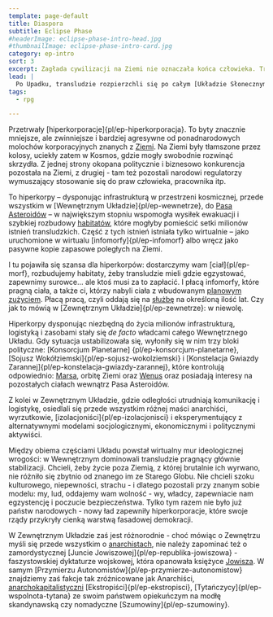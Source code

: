 ```yaml
---
template: page-default
title: Diaspora
subtitle: Eclipse Phase
#headerImage: eclipse-phase-intro-head.jpg
#thumbnailImage: eclipse-phase-intro-card.jpg
category: ep-intro
sort: 3
excerpt: Zagłada cywilizacji na Ziemi nie oznaczała końca człowieka. Transludzie rozpierzchli się po całym Układzie Słonecznym a nawet poza niego
lead: |
  Po Upadku, transludzie rozpierzchli się po całym [Układzie Słonecznym](#). Znane ze Starego Globu państwa upadły, kiedy rządy pokazały, że nie są w stanie zapobiec katastrofie. Podobnie upadły stare ponadpaństwowe korporacje i organizacje.
tags:
  - rpg

---
```

Przetrwały [hiperkorporacje]{pl/ep-hiperkorporacja}. To byty znacznie mniejsze, ale zwinniejsze i bardziej agresywne od ponadnarodowych molochów korporacyjnych znanych z [Ziemi](#). Na Ziemi były tłamszone przez kolosy, uciekły zatem w Kosmos, gdzie mogły swobodnie rozwinąć skrzydła. Z jednej strony okopana politycznie i biznesowo konkurencja pozostała na Ziemi, z drugiej - tam też pozostali narodowi regulatorzy wymuszający stosowanie się do praw człowieka, pracownika itp.

To hiperkorpy – dysponując infrastrukturą w przestrzeni kosmicznej, przede wszystkim w [Wewnętrznym Układzie]{pl/ep-wewnetrze}, do [Pasa Asteroidów](#) – w największym stopniu wspomogła wysiłek ewakuacji i szybkiej rozbudowy [habitatów](#), które mogłyby pomieścić setki milionów istnień transludzkich. Część z tych istnień istniała tylko wirtualnie – jako uruchomione w wirtualu [infomorfy]{pl/ep-infomorf} albo wręcz jako pasywne kopie zapasowe poległych na Ziemi.

I tu pojawiła się szansa dla hiperkorpów: dostarczymy wam [ciał]{pl/ep-morf}, rozbudujemy habitaty, żeby transludzie mieli gdzie egzystować, zapewnimy surowce… ale ktoś musi za to zapłacić. I płacą infomorfy, które pragną ciała, a także ci, którzy nabyli ciała z wbudowanym [planowym zużyciem](https://pl.wikipedia.org/wiki/Planowane_postarzanie_produktu). Płacą pracą, czyli oddają się na [służbę](#) na określoną ilość lat. Czy jak to mówią w [Zewnętrznym Układzie]{pl/ep-zewnetrze}: w niewolę.

Hiperkorpy dysponując niezbędną do życia milionów infrastrukturą, logistyką i zasobami stały się _de facto_ władcami całego Wewnętrznego Układu. Gdy sytuacja ustabilizowała się, wyłoniły się w nim trzy bloki polityczne: [Konsorcjum Planetarne]
{pl/ep-konsorcjum-planetarne}, [Sojusz Wokółziemski]{pl/ep-sojusz-wokolziemski} i [Konstelacja Gwiazdy Zarannej]{pl/ep-konstelacja-gwiazdy-zarannej}, które kontrolują odpowiednio: [Marsa](#), orbitę Ziemi oraz [Wenus](#) oraz posiadają interesy na pozostałych ciałach wewnątrz Pasa Asteroidów.

Z kolei w Zewnętrznym Układzie, gdzie odległości utrudniają komunikację i logistykę, osiedlali się przede wszystkim różnej maści anarchiści, wyrzutkowie, [izolacjoniści]{pl/ep-izolacjonisci} i eksperymentujący z alternatywnymi modelami socjologicznymi, ekonomicznymi i politycznymi aktywiści.

Między obiema częściami Układu powstał wirtualny mur ideologicznej wrogości: w Wewnętrznym dominowali transludzie pragnący głównie stabilizacji. Chcieli, żeby życie poza Ziemią, z której brutalnie ich wyrwano, nie różniło się zbytnio od znanego im ze Starego Globu. Nie chcieli szoku kulturowego, niepewności, strachu - i dlatego pozostali przy znanym sobie modelu: my, lud, oddajemy wam wolność - wy, władcy, zapewniacie nam egzystencję i poczucie bezpieczeństwa. Tylko tym razem nie było już państw narodowych - nowy ład zapewniły hiperkorporacje, które swoje rządy przykryły cienką warstwą fasadowej demokracji.

W Zewnętrznym Układzie zaś jest różnorodnie - choć mówiąc o Zewnętrzu myśli się przede wszystkim o [anarchistach](#), nie należy zapominać też o zamordystycznej [Juncie Jowiszowej]{pl/ep-republika-jowiszowa} - faszystowskiej dyktaturze wojskowej, która opanowała księżyce [Jowisza](#). W samym [Przymierzu Autonomistów]{pl/ep-przymierze-autonomistow} znajdziemy zaś fakcje tak zróżnicowane jak Anarchiści, [anarchokapitalistyczni](http://pl.wikipedia.org/wiki/Anarchokapitalizm) [Ekstropiści]{pl/ep-ekstropisci}, [Tytańczycy]{pl/ep-wspolnota-tytana} ze swoim państwem opiekuńczym na modłę skandynawską czy nomadyczne [Szumowiny]{pl/ep-szumowiny}.